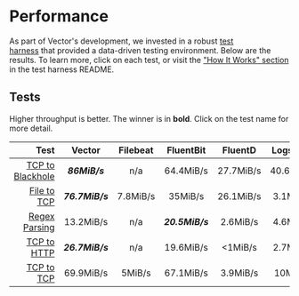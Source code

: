 # Performance

As part of Vector's development, we invested in a robust [test \
harness][urls.test_harness] that provided a data-driven testing environment.
Below are the results. To learn more, click on each test, or visit the
["How It Works" section][urls.test_harness#how-it-works] in the test harness
README.

## Tests

Higher throughput is better. The winner is in **bold**. Click on the test name for more detail.

| Test | Vector | Filebeat | FluentBit | FluentD | Logstash | SplunkUF | SplunkHF |
| ---: | :---: | :---: | :---: | :---: | :---: | :---: | :---: |
| [TCP to Blackhole][urls.tcp_to_blackhole_performance_test] | _**86MiB/s**_ | n/a | 64.4MiB/s | 27.7MiB/s | 40.6MiB/s | n/a | n/a |
| [File to TCP][urls.file_to_tcp_performance_test] | _**76.7MiB/s**_ | 7.8MiB/s | 35MiB/s | 26.1MiB/s | 3.1MiB/s | 40.1MiB/s | 39MiB/s |
| [Regex Parsing][urls.regex_parsing_performance_test] | 13.2MiB/s | n/a | _**20.5MiB/s**_ | 2.6MiB/s | 4.6MiB/s | n/a | 7.8MiB/s |
| [TCP to HTTP][urls.tcp_to_http_performance_test] | _**26.7MiB/s**_ | n/a | 19.6MiB/s | <1MiB/s | 2.7MiB/s | n/a | n/a |
| [TCP to TCP][urls.tcp_to_tcp_performance_test] | 69.9MiB/s | 5MiB/s | 67.1MiB/s | 3.9MiB/s | 10MiB/s | _**70.4MiB/s**_ | 7.6MiB/s |


[urls.file_to_tcp_performance_test]: https://github.com/timberio/vector-test-harness/tree/master/cases/file_to_tcp_performance
[urls.regex_parsing_performance_test]: https://github.com/timberio/vector-test-harness/tree/master/cases/regex_parsing_performance
[urls.tcp_to_blackhole_performance_test]: https://github.com/timberio/vector-test-harness/tree/master/cases/tcp_to_blackhole_performance
[urls.tcp_to_http_performance_test]: https://github.com/timberio/vector-test-harness/tree/master/cases/tcp_to_http_performance
[urls.tcp_to_tcp_performance_test]: https://github.com/timberio/vector-test-harness/tree/master/cases/tcp_to_tcp_performance
[urls.test_harness#how-it-works]: https://github.com/timberio/vector-test-harness/#how-it-works
[urls.test_harness]: https://github.com/timberio/vector-test-harness/
